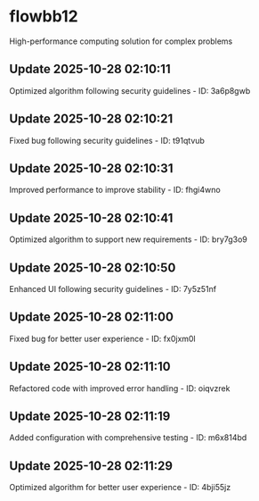 # flowbb12
High-performance computing solution for complex problems

## Update 2025-10-28 02:10:11
Optimized algorithm following security guidelines - ID: 3a6p8gwb


## Update 2025-10-28 02:10:21
Fixed bug following security guidelines - ID: t91qtvub


## Update 2025-10-28 02:10:31
Improved performance to improve stability - ID: fhgi4wno


## Update 2025-10-28 02:10:41
Optimized algorithm to support new requirements - ID: bry7g3o9


## Update 2025-10-28 02:10:50
Enhanced UI following security guidelines - ID: 7y5z51nf


## Update 2025-10-28 02:11:00
Fixed bug for better user experience - ID: fx0jxm0l


## Update 2025-10-28 02:11:10
Refactored code with improved error handling - ID: oiqvzrek


## Update 2025-10-28 02:11:19
Added configuration with comprehensive testing - ID: m6x814bd


## Update 2025-10-28 02:11:29
Optimized algorithm for better user experience - ID: 4bji55jz

